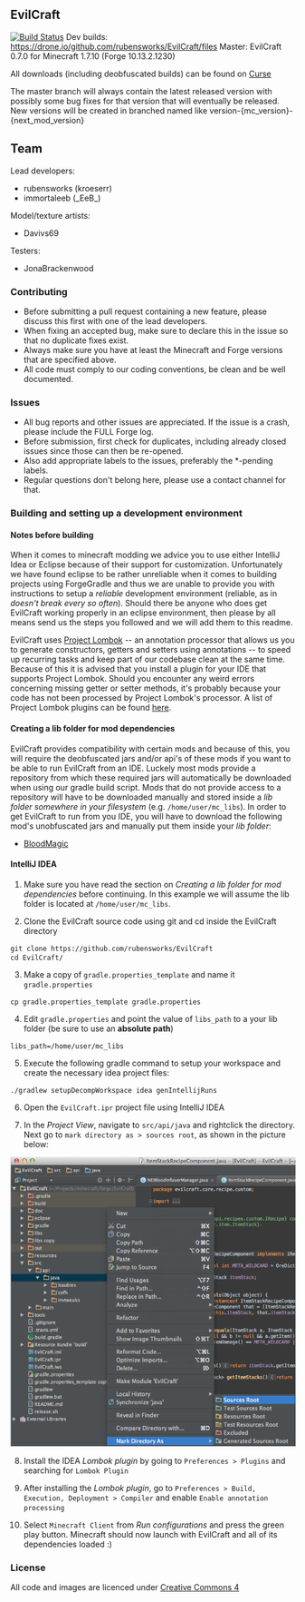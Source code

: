 ## EvilCraft
[![Build Status](https://drone.io/github.com/rubensworks/EvilCraft/status.png)](https://drone.io/github.com/rubensworks/EvilCraft/latest)
Dev builds: https://drone.io/github.com/rubensworks/EvilCraft/files
Master: EvilCraft 0.7.0 for Minecraft 1.7.10 (Forge 10.13.2.1230)

All downloads (including deobfuscated builds) can be found on [Curse](http://minecraft.curseforge.com/mc-mods/74610-evilcraft/files)

The master branch will always contain the latest released version with possibly some bug fixes for that version that will eventually be released.
New versions will be created in branched named like version-{mc_version}-{next_mod_version}

## Team
Lead developers:
 * rubensworks (kroeserr)
 * immortaleeb (\_EeB\_)

Model/texture artists:
 * Davivs69

Testers:
 * JonaBrackenwood

### Contributing
* Before submitting a pull request containing a new feature, please discuss this first with one of the lead developers.
* When fixing an accepted bug, make sure to declare this in the issue so that no duplicate fixes exist.
* Always make sure you have at least the Minecraft and Forge versions that are specified above.
* All code must comply to our coding conventions, be clean and be well documented.

### Issues
* All bug reports and other issues are appreciated. If the issue is a crash, please include the FULL Forge log.
* Before submission, first check for duplicates, including already closed issues since those can then be re-opened.
* Also add appropriate labels to the issues, preferably the *-pending labels.
* Regular questions don't belong here, please use a contact channel for that.

### Building and setting up a development environment

#### Notes before building
When it comes to minecraft modding we advice you to use either IntelliJ Idea or Eclipse because of their support for customization. Unfortunately we have found eclipse to be rather unreliable when it comes to building projects using ForgeGradle and thus we are unable to provide you with instructions to setup a _reliable_ development environment (reliable, as in _doesn't break every so often_). Should there be anyone who does get EvilCraft working properly in an eclipse environment, then please by all means send us the steps you followed and we will add them to this readme.

EvilCraft uses [Project Lombok](http://projectlombok.org/) -- an annotation processor that allows us you to generate constructors, getters and setters using annotations -- to speed up recurring tasks and keep part of our codebase clean at the same time. Because of this it is advised that you install a plugin for your IDE that supports Project Lombok. Should you encounter any weird errors concerning missing getter or setter methods, it's probably because your code has not been processed by Project Lombok's processor. A list of Project Lombok plugins can be found [here](http://projectlombok.org/download.htm).

#### Creating a lib folder for mod dependencies
EvilCraft provides compatibility with certain mods and because of this, you will require the deobfuscated jars and/or api's of these mods if you want to be able to run EvilCraft from an IDE. Luckely most mods provide a repository from which these required jars will automatically be downloaded when using our gradle build script. Mods that do not provide access to a repository will have to be downloaded manually and stored inside a _lib folder somewhere in your filesystem_ (e.g. `/home/user/mc_libs`).
In order to get EvilCraft to run from you IDE, you will have to download the following mod's unobfuscated jars and manually put them inside your _lib folder_:

 - [BloodMagic](http://www.minecraftforum.net/forums/mapping-and-modding/minecraft-mods/1290532-1-7-10-2-1-6-4-blood-magic-v1-3-0b-updated-jan-16)

#### IntelliJ IDEA
1. Make sure you have read the section on _Creating a lib folder for mod dependencies_ before continuing. In this example we will assume the lib folder is located at `/home/user/mc_libs`.

2. Clone the EvilCraft source code using git and cd inside the EvilCraft directory

  ```
  git clone https://github.com/rubensworks/EvilCraft
  cd EvilCraft/
  ```

3. Make a copy of `gradle.properties_template` and name it `gradle.properties`

  ```
  cp gradle.properties_template gradle.properties
  ```

4. Edit `gradle.properties` and point the value of `libs_path` to a your lib folder (be sure to use an **absolute path**)

  ```
  libs_path=/home/user/mc_libs
  ```

5. Execute the following gradle command to setup your workspace and create the necessary idea project files:

  ```
  ./gradlew setupDecompWorkspace idea genIntellijRuns
  ```

6. Open the `EvilCraft.ipr` project file using IntelliJ IDEA

7. In the _Project View_, navigate to `src/api/java` and rightclick the directory. Next go to `mark directory as > sources root`, as shown in the picture below:

  ![mark as sources](doc/images/mark_as_sources.png)

8. Install the IDEA _Lombok plugin_ by going to `Preferences > Plugins` and searching for `Lombok Plugin`

9. After installing the _Lombok plugin_, go to `Preferences > Build, Execution, Deployment > Compiler` and enable `Enable annotation processing`

10. Select `Minecraft Client` from _Run configurations_ and press the green play button. Minecraft should now launch with EvilCraft and all of its dependencies loaded :)

### License
All code and images are licenced under [Creative Commons 4](http://creativecommons.org/licenses/by/4.0/)

